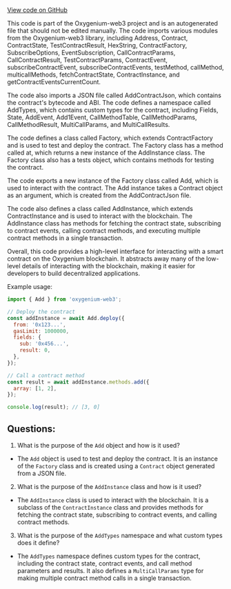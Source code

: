 [View code on GitHub](https://github.com/oxygenium-network/oxygenium-web3/artifacts/ts/Add.ts)

This code is part of the Oxygenium-web3 project and is an autogenerated file that should not be edited manually. The code imports various modules from the Oxygenium-web3 library, including Address, Contract, ContractState, TestContractResult, HexString, ContractFactory, SubscribeOptions, EventSubscription, CallContractParams, CallContractResult, TestContractParams, ContractEvent, subscribeContractEvent, subscribeContractEvents, testMethod, callMethod, multicallMethods, fetchContractState, ContractInstance, and getContractEventsCurrentCount. 

The code also imports a JSON file called AddContractJson, which contains the contract's bytecode and ABI. The code defines a namespace called AddTypes, which contains custom types for the contract, including Fields, State, AddEvent, Add1Event, CallMethodTable, CallMethodParams, CallMethodResult, MultiCallParams, and MultiCallResults. 

The code defines a class called Factory, which extends ContractFactory and is used to test and deploy the contract. The Factory class has a method called at, which returns a new instance of the AddInstance class. The Factory class also has a tests object, which contains methods for testing the contract. 

The code exports a new instance of the Factory class called Add, which is used to interact with the contract. The Add instance takes a Contract object as an argument, which is created from the AddContractJson file. 

The code also defines a class called AddInstance, which extends ContractInstance and is used to interact with the blockchain. The AddInstance class has methods for fetching the contract state, subscribing to contract events, calling contract methods, and executing multiple contract methods in a single transaction. 

Overall, this code provides a high-level interface for interacting with a smart contract on the Oxygenium blockchain. It abstracts away many of the low-level details of interacting with the blockchain, making it easier for developers to build decentralized applications. 

Example usage:

```javascript
import { Add } from 'oxygenium-web3';

// Deploy the contract
const addInstance = await Add.deploy({
  from: '0x123...',
  gasLimit: 1000000,
  fields: {
    sub: '0x456...',
    result: 0,
  },
});

// Call a contract method
const result = await addInstance.methods.add({
  array: [1, 2],
});

console.log(result); // [3, 0]
```
## Questions: 
 1. What is the purpose of the `Add` object and how is it used?
- The `Add` object is used to test and deploy the contract. It is an instance of the `Factory` class and is created using a `Contract` object generated from a JSON file. 

2. What is the purpose of the `AddInstance` class and how is it used?
- The `AddInstance` class is used to interact with the blockchain. It is a subclass of the `ContractInstance` class and provides methods for fetching the contract state, subscribing to contract events, and calling contract methods.

3. What is the purpose of the `AddTypes` namespace and what custom types does it define?
- The `AddTypes` namespace defines custom types for the contract, including the contract state, contract events, and call method parameters and results. It also defines a `MultiCallParams` type for making multiple contract method calls in a single transaction.